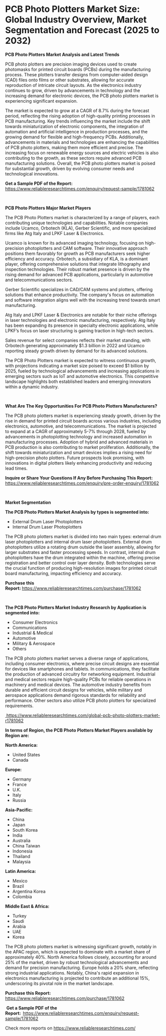 <p><h1>PCB Photo Plotters Market Size: Global Industry Overview, Market Segmentation and Forecast (2025 to 2032)</h1></p><p><strong>PCB Photo Plotters Market Analysis and Latest Trends</strong></p>
<p><p>PCB photo plotters are precision imaging devices used to create photomasks for printed circuit boards (PCBs) during the manufacturing process. These plotters transfer designs from computer-aided design (CAD) files onto films or other substrates, allowing for accurate reproduction of intricate circuit layouts. As the electronics industry continues to grow, driven by advancements in technology and the increasing demand for electronic devices, the PCB photo plotters market is experiencing significant expansion.</p><p>The market is expected to grow at a CAGR of 8.7% during the forecast period, reflecting the rising adoption of high-quality printing processes in PCB manufacturing. Key trends influencing the market include the shift towards miniaturization of electronic components, the integration of automation and artificial intelligence in production processes, and the growing demand for flexible and high-frequency PCBs. Additionally, advancements in materials and technologies are enhancing the capabilities of PCB photo plotters, making them more efficient and precise. The increasing focus on renewable energy sources and electric vehicles is also contributing to the growth, as these sectors require advanced PCB manufacturing solutions. Overall, the PCB photo plotters market is poised for substantial growth, driven by evolving consumer needs and technological innovations.</p></p>
<p><strong>Get a Sample PDF of the Report:&nbsp;</strong> <a href="https://www.reliableresearchtimes.com/enquiry/request-sample/1781062?utm_campaign=2006&utm_medium=2&utm_source=Github&utm_content=ia&utm_term=25032025&utm_id=pcb-photo-plotters">https://www.reliableresearchtimes.com/enquiry/request-sample/1781062</a></p>
<p>&nbsp;</p>
<p><strong>PCB Photo Plotters Major Market Players</strong></p>
<p><p>The PCB Photo Plotters market is characterized by a range of players, each contributing unique technologies and capabilities. Notable companies include Ucamco, Orbotech (KLA), Gerber Scientific, and more specialized firms like Atg Italy and LPKF Laser & Electronics.</p><p>Ucamco is known for its advanced imaging technology, focusing on high-precision photoplotters and CAM software. Their innovative approach positions them favorably for growth as PCB manufacturers seek higher efficiency and accuracy. Orbotech, a subsidiary of KLA, is a dominant player, offering comprehensive solutions that integrate lithography and inspection technologies. Their robust market presence is driven by the rising demand for advanced PCB applications, particularly in automotive and telecommunications sectors.</p><p>Gerber Scientific specializes in CAD/CAM systems and plotters, offering solutions that enhance productivity. The company's focus on automation and software integration aligns well with the increasing trend towards smart manufacturing.</p><p>Atg Italy and LPKF Laser & Electronics are notable for their niche offerings in laser technologies and electronic manufacturing, respectively. Atg Italy has been expanding its presence in specialty electronic applications, while LPKF’s focus on laser structuring is gaining traction in high-tech sectors. </p><p>Sales revenue for select companies reflects their market standing, with Orbotech generating approximately $1.3 billion in 2022 and Ucamco reporting steady growth driven by demand for its advanced solutions. </p><p>The PCB Photo Plotters market is expected to witness continuous growth, with projections indicating a market size poised to exceed $1 billion by 2025, fueled by technological advancements and increasing applications in emerging sectors such as IoT and automotive electronics. This competitive landscape highlights both established leaders and emerging innovators within a dynamic industry.</p></p>
<p>&nbsp;</p>
<p><strong>What Are The Key Opportunities For PCB Photo Plotters Manufacturers?</strong></p>
<p><p>The PCB photo plotters market is experiencing steady growth, driven by the rise in demand for printed circuit boards across various industries, including electronics, automotive, and telecommunications. The market is projected to expand at a CAGR of approximately 5-7% through 2028, fueled by advancements in photoplotting technology and increased automation in manufacturing processes. Adoption of hybrid and advanced materials in PCB production is also contributing to market proliferation. Additionally, the shift towards miniaturization and smart devices implies a rising need for high-precision photo plotters. Future prospects look promising, with innovations in digital plotters likely enhancing productivity and reducing lead times.</p></p>
<p><strong>Inquire or Share Your Questions If Any Before Purchasing This Report:</strong> <a href="https://www.reliableresearchtimes.com/enquiry/pre-order-enquiry/1781062?utm_campaign=2006&utm_medium=2&utm_source=Github&utm_content=ia&utm_term=25032025&utm_id=pcb-photo-plotters">https://www.reliableresearchtimes.com/enquiry/pre-order-enquiry/1781062</a></p>
<p>&nbsp;</p>
<p><strong>Market Segmentation</strong></p>
<p><strong>The PCB Photo Plotters Market Analysis by types is segmented into:</strong></p>
<p><ul><li>External Drum Laser Photoplotters</li><li>Internal Drum Laser Photoplotters</li></ul></p>
<p><p>The PCB photo plotters market is divided into two main types: external drum laser photoplotters and internal drum laser photoplotters. External drum photoplotters utilize a rotating drum outside the laser assembly, allowing for larger substrates and faster processing speeds. In contrast, internal drum photoplotters have the drum integrated within the machine, offering precise registration and better control over layer density. Both technologies serve the crucial function of producing high-resolution images for printed circuit board manufacturing, impacting efficiency and accuracy.</p></p>
<p><strong>Purchase this Report:&nbsp;</strong><a href="https://www.reliableresearchtimes.com/purchase/1781062?utm_campaign=2006&utm_medium=2&utm_source=Github&utm_content=ia&utm_term=25032025&utm_id=pcb-photo-plotters">https://www.reliableresearchtimes.com/purchase/1781062</a></p>
<p>&nbsp;</p>
<p><strong>The PCB Photo Plotters Market Industry Research by Application is segmented into:</strong></p>
<p><ul><li>Consumer Electronics</li><li>Communications</li><li>Industrial & Medical</li><li>Automotive</li><li>Military & Aerospace</li><li>Others</li></ul></p>
<p><p>The PCB photo plotters market serves a diverse range of applications, including consumer electronics, where precise circuit designs are essential for devices like smartphones and tablets. In communications, they facilitate the production of advanced circuitry for networking equipment. Industrial and medical sectors require high-quality PCBs for reliable operations in machinery and medical devices. The automotive industry benefits from durable and efficient circuit designs for vehicles, while military and aerospace applications demand rigorous standards for reliability and performance. Other sectors also utilize PCB photo plotters for specialized requirements.</p></p>
<p><a href="https://www.reliableresearchtimes.com/global-pcb-photo-plotters-market-r1781062?utm_campaign=2006&utm_medium=2&utm_source=Github&utm_content=ia&utm_term=25032025&utm_id=pcb-photo-plotters">&nbsp;https://www.reliableresearchtimes.com/global-pcb-photo-plotters-market-r1781062</a></p>
<p><strong>In terms of Region, the PCB Photo Plotters Market Players available by Region are:</strong></p>
<p>
    <p> <strong> North America: </strong>
        <ul>
            <li>United States</li>
            <li>Canada</li>
        </ul>
        </p> 
    <p> <strong> Europe: </strong>
        <ul>
            <li>Germany</li>
            <li>France</li>
            <li>U.K.</li>
            <li>Italy</li>
            <li>Russia</li>
        </ul>
        </p> 
    <p> <strong> Asia-Pacific: </strong>
        <ul>
            <li>China</li>
            <li>Japan</li>
            <li>South Korea</li>
            <li>India</li>
            <li>Australia</li>
            <li>China Taiwan</li>
            <li>Indonesia</li>
            <li>Thailand</li>
            <li>Malaysia</li>
        </ul>
        </p> 
    <p> <strong> Latin America: </strong>
        <ul>
            <li>Mexico</li>
            <li>Brazil</li>
            <li>Argentina Korea</li>
            <li>Colombia</li>
        </ul>
        </p> 
    <p> <strong> Middle East & Africa: </strong>
        <ul>
            <li>Turkey</li>
            <li>Saudi</li>
            <li>Arabia</li>
            <li>UAE</li>
            <li>Korea</li>
        </ul>
    </p>
    </p>
<p><p>The PCB photo plotters market is witnessing significant growth, notably in the APAC region, which is expected to dominate with a market share of approximately 40%. North America follows closely, accounting for around 25% of the market, driven by robust technological advancements and demand for precision manufacturing. Europe holds a 20% share, reflecting strong industrial applications. Notably, China's rapid expansion in electronics manufacturing is projected to contribute an additional 15%, underscoring its pivotal role in the market landscape.</p></p>
<p><strong>Purchase this Report: </strong><a href="https://www.reliableresearchtimes.com/purchase/1781062?utm_campaign=2006&utm_medium=2&utm_source=Github&utm_content=ia&utm_term=25032025&utm_id=pcb-photo-plotters">https://www.reliableresearchtimes.com/purchase/1781062</a></p>
<p>&nbsp;<strong>Get a Sample PDF of the Report:&nbsp;&nbsp;</strong><a href="https://www.reliableresearchtimes.com/enquiry/request-sample/1781062?utm_campaign=2006&utm_medium=2&utm_source=Github&utm_content=ia&utm_term=25032025&utm_id=pcb-photo-plotters">https://www.reliableresearchtimes.com/enquiry/request-sample/1781062</a></p>
<p><strong></strong></p>
<p>Check more reports on <a href="https://www.reliableresearchtimes.com/?utm_campaign=2006&utm_medium=2&utm_source=Github&utm_content=ia&utm_term=25032025&utm_id=pcb-photo-plotters">https://www.reliableresearchtimes.com/</a></p>